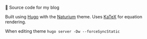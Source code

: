 :tada: Source code for my blog

Built using [Hugo](https://gohugo.io/) with the [Naturium](https://github.com/mobybit/hugo-natrium-theme/tree/master) theme. Uses [KaTeX](https://katex.org/) for equation rendering.

When editing theme
`hugo server -Dw --forceSyncStatic`

